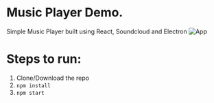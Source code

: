 # Music Player Demo.

Simple Music Player built using React, Soundcloud and Electron
![App](http://s33.postimg.org/z0qnycuov/my_Music_Player.png)

# Steps to run:
1) Clone/Download the repo
2) `npm install`
3) `npm start`
